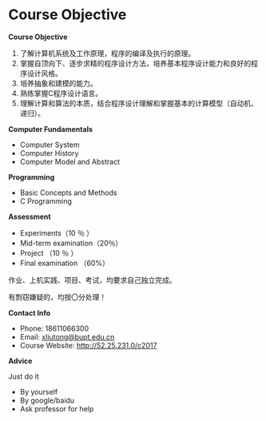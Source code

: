 # Course Objective



**Course Objective**

1.  了解计算机系统及工作原理，程序的编译及执行的原理。
2.  掌握自顶向下、逐步求精的程序设计方法，培养基本程序设计能力和良好的程序设计风格。
3.  培养抽象和建模的能力。
4.  熟练掌握C程序设计语言。
5.  理解计算和算法的本质，结合程序设计理解和掌握基本的计算模型（自动机、递归）。

**Computer Fundamentals**

* Computer System
* Computer History
* Computer Model and Abstract

**Programming**

* Basic Concepts and Methods
* C Programming

**Assessment**

* Experiments（10 ％ ）
* Mid-term examination（20％）
* Project （10 ％ ）
* Final examination （60%）

作业、上机实践、项目、考试，均要求自己独立完成。

有剽窃嫌疑的，均按〇分处理！

**Contact Info**

* Phone: 18611066300
* Email: [xliutong@bupt.edu.cn](mailto:xliutong@bupt.edu.cn)
* Course Website: http://52.25.231.0/c2017

**Advice**

Just do it

* By yourself
* By google/baidu
* Ask professor for help

